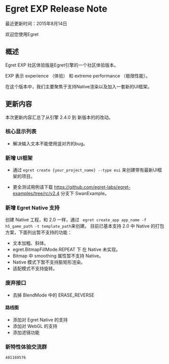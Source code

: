 Egret EXP Release Note
===============================


最近更新时间：2015年8月14日


欢迎您使用Egret

## 概述

Egret EXP 社区体验版是Egret引擎的一个社区体验版本。

EXP 表示 experience （体验） 和 extreme performance （极限性能）。

在这个版本中，我们主要聚焦于支持Native渲染以及加入一套新的UI框架。

## 更新内容

本次更新内容汇总了从引擎 2.4.0 到 新版本的的改动。


### 核心显示列表

* 解决输入文本不能使用竖对齐的bug。


### 新增 UI框架
* 通过 ```egret create {your_project_name} --type eui``` 来创建带有最新UI框架的项目。


* 更全测试用例请下载 <https://github.com/egret-labs/egret-examples/tree/rc/v2.4> 分支下 SwanExample。


### 新增 Egret Native 支持
创建 Native 工程，和 2.0 一样，通过 ``` egret create_app app_name -f h5_game_path -t template_path```来创建。
目前已基本支持 2.0 中 Native 的打包方案，下面列出暂不支持的功能：

* 文本加粗、斜体。
* egret.BitmapFillMode.REPEAT 下 在 Native 未实现。
* Bitmap 中 smoothing 属性暂不支持 Native。
* Native 模式下暂不支持脏矩形渲染。
* 适配模式不支持旋转。


### 废弃接口

* 去掉 BlendMode 中的 ERASE_REVERSE


#### 路线图
* 添加对 Egret Native 的支持
* 添加对 WebGL 的支持
* 添加滤镜功能


### 新特性体验交流群
```481169576```